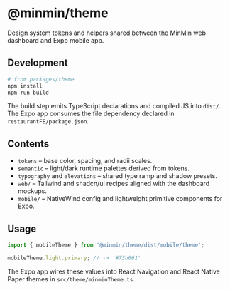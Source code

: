 # @minmin/theme

Design system tokens and helpers shared between the MinMin web dashboard and Expo mobile app.

## Development

```bash
# from packages/theme
npm install
npm run build
```

The build step emits TypeScript declarations and compiled JS into `dist/`. The Expo app consumes the file dependency declared in `restaurantFE/package.json`.

## Contents

- `tokens` – base color, spacing, and radii scales.
- `semantic` – light/dark runtime palettes derived from tokens.
- `typography` and `elevations` – shared type ramp and shadow presets.
- `web/` – Tailwind and shadcn/ui recipes aligned with the dashboard mockups.
- `mobile/` – NativeWind config and lightweight primitive components for Expo.

## Usage

```ts
import { mobileTheme } from '@minmin/theme/dist/mobile/theme';

mobileTheme.light.primary; // -> '#73b661'
```

The Expo app wires these values into React Navigation and React Native Paper themes in `src/theme/minminTheme.ts`.
